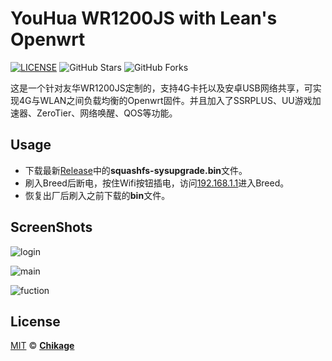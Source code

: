 # YouHua WR1200JS with Lean's Openwrt

[![LICENSE](https://img.shields.io/github/license/mashape/apistatus.svg?style=flat-square&label=LICENSE)](https://github.com/P3TERX/Actions-OpenWrt/blob/master/LICENSE)
![GitHub Stars](https://img.shields.io/github/stars/Chikage0o0/YouHua-WR1200JS.svg?style=flat-square&label=Stars&logo=github)
![GitHub Forks](https://img.shields.io/github/forks/Chikage0o0/YouHua-WR1200JS.svg?style=flat-square&label=Forks&logo=github)

这是一个针对友华WR1200JS定制的，支持4G卡托以及安卓USB网络共享，可实现4G与WLAN之间负载均衡的Openwrt固件。并且加入了SSRPLUS、UU游戏加速器、ZeroTier、网络唤醒、QOS等功能。

## Usage

- 下载最新[Release](https://github.com/Chikage0o0/YouHua-WR1200JS/releases/)中的**squashfs-sysupgrade.bin**文件。
- 刷入Breed后断电，按住Wifi按钮插电，访问[192.168.1.1](http://192.168.1.1)进入Breed。
- 恢复出厂后刷入之前下载的**bin**文件。

## ScreenShots

![login](https://raw.githubusercontent.com/Chikage0o0/YouHua-WR1200JS/main/screenshots/login.png)

![main](https://raw.githubusercontent.com/Chikage0o0/YouHua-WR1200JS/main/screenshots/main.png)

![fuction](https://raw.githubusercontent.com/Chikage0o0/YouHua-WR1200JS/main/screenshots/fuction.png)

## License

[MIT](https://github.com/P3TERX/Actions-OpenWrt/blob/main/LICENSE) © [**Chikage**](https://www.939.me)
